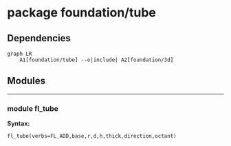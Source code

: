 # package foundation/tube

## Dependencies

```mermaid
graph LR
    A1[foundation/tube] --o|include| A2[foundation/3d]
```

## Modules


---

### module fl_tube

__Syntax:__

    fl_tube(verbs=FL_ADD,base,r,d,h,thick,direction,octant)

